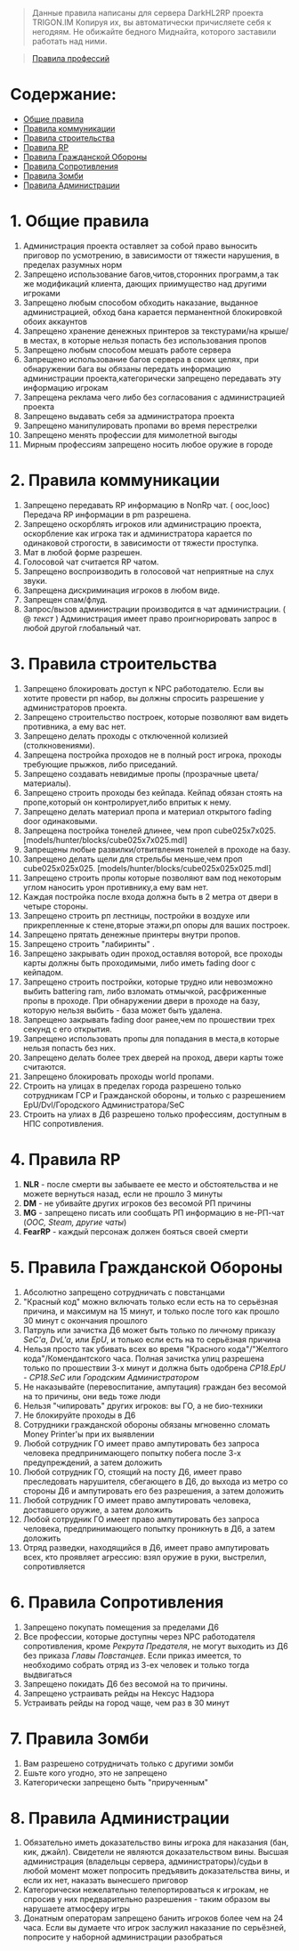 > Данные правила написаны для сервера DarkHL2RP проекта TRIGON.IM
> Копируя их, вы автоматически причисляете себя к негодяям. 
> Не обижайте бедного Миднайта, которого заставили работать над ними.

> [Правила профессий](https://github.com/Folcyne/-DarkHL2RP/blob/master/DarkHL2RP%20Job%20Rules.md)

# Содержание:
* [Общие правила](#FORALL)
* [Правила коммуникации](#COMMUNICATION)
* [Правила строительства](#BUILDING)
* [Правила RP](#RP)
* [Правила Гражданской Обороны](#CP)
* [Правила Сопротивления](#REBEL)
* [Правила Зомби](#ZOMBIE)
* [Правила Администрации](#ADMIN)
<a name="FORALL"></a>
# 1. Общие правила
1. Администрация проекта оставляет за собой право выносить приговор по усмотрению, в зависимости от тяжести нарушения, в пределах разумных норм
2. Запрещено использование багов,читов,сторонних программ,а так же модификаций клиента, дающих приимущество над другими игроками
3. Запрещено любым способом обходить наказание, выданное администрацией, обход бана карается перманентной блокировкой обоих аккаунтов
4. Запрещено хранение денежных принтеров за текстурами/на крыше/в местах, в которые нельзя попасть без использования пропов
5. Запрещено любым способом мешать работе сервера
6. Запрещено использование багов сервера в своих целях, при обнаружении бага вы обязаны передать информацию администрации проекта,категорически запрещено передавать эту информацию игрокам
7. Запрещена реклама чего либо без согласования с администрацией проекта
8. Запрещено выдавать себя за администратора проекта
9. Запрещено манипулировать пропами во время перестрелки
10. Запрещено менять профессии для мимолетной выгоды
11. Мирным профессиям запрещено носить любое оружие в городе

<a name="COMMUNICATION"></a>
# 2. Правила коммуникации
1. Запрещено передавать RP информацию в NonRp чат. ( ooc,looc) Передача RP информации в pm разрешена.
2. Запрещено оскорблять игроков или администрацию проекта, оскорбление как игрока так и администратора карается по одинаковой строгости, в зависимости от тяжести проступка.
3. Мат в любой форме разрешен.
4. Голосовой чат считается RP чатом.
5. Запрещено воспроизводить в голосовой чат неприятные на слух звуки.
6. Запрещена дискриминация игроков в любом виде.
7. Запрещен спам/флуд.
8. Запрос/вызов администрации производится в чат администрации. ( @ *текст* ) Администрация имеет право проигнорировать запрос в любой другой глобальный чат.

<a name="BUILDING"></a>
# 3. Правила строительства 
1. Запрещено блокировать доступ к NPC работодателю. Если вы хотите провести рп набор, вы должны спросить разрешение у администраторов проекта.
2. Запрещено строительство построек, которые позволяют вам видеть противника, а ему вас нет.
3. Запрещено делать проходы с отключенной колизией (столкновениями).
4. Запрещена постройка проходов не в полный рост игрока, проходы требующие прыжков, либо приседаний.
5. Запрещено создавать невидимые пропы (прозрачные цвета/материалы).
6. Запрещено строить проходы без кейпада. Кейпад обязан стоять на пропе,который он контролирует,либо впритык к нему.
7. Запрещено делать материал пропа и материал открытого fading door одинаковыми.
8. Запрещена постройка тонелей длинее, чем проп cube025x7x025. [models/hunter/blocks/cube025x7x025.mdl]
9. Запрещены любые развилки/отвитвления тонелей в проходе на базу.
10. Запрещено делать щели для стрельбы меньше,чем проп cube025x025x025. [models/hunter/blocks/cube025x025x025.mdl]
11. Запрещено строить пропы которые позволяют вам под некоторым углом наносить урон противнику,а ему вам нет.
12. Каждая постройка после входа должна быть в 2 метра от двери в четыре стороны.
13. Запрещено строить рп лестницы, постройки в воздухе или прикрепленные к стене,вторые этажи,рп опоры для ваших построек.
14. Запрещено прятать денежные принтеры внутри пропов.
15. Запрещено строить "лабиринты" .
16. Запрещено закрывать один проход,оставляя воторой, все проходы карты должны быть проходимыми, либо иметь fading door с кейпадом.
17. Запрещено строить постройки, которые трудно или невозможно выбить battering ram, либо взломать отмычкой, расфриженные пропы в проходе. При обнаружении двери в проходе на базу, которую нельзя выбить - база может быть удалена.
18. Запрещено закрывать fading door ранее,чем по прошествии трех секунд с его открытия.
19. Запрещено использовать пропы для попадания в места,в которые нельзя попасть без них.
20. Запрещено делать более трех дверей на проход, двери карты тоже считаются.
21. Запрещено блокировать проходы world пропами.
22. Строить на улицах в пределах города разрешено только сотрудникам ГСР и Гражданской обороны, и только с разрешением EpU/Dvl/Городского Администратора/SeC
23. Строить на улиах в Д6 разрешено только профессиям, доступным в НПС сопротивления.

<a name="RP"></a>
# 4. Правила RP 
1. **NLR** - после смерти вы забываете ее место и обстоятельства и не можете вернуться назад, если не прошло 3 минуты
2. **DM** - не убивайте других игроков без весомой РП причины 
3. **MG** - запрещено писать или сообщать РП информацию в не-РП-чат (*OOC, Steam, другие чаты*)
4. **FearRP** - каждый персонаж должен бояться своей смерти 

<a name="CP"></a>
# 5. Правила Гражданской Обороны
1. Абсолютно запрещено сотрудничать с повстанцами
2. "Красный код" можно включать только если есть на то серьёзная причина, и максимум на 15 минут, и только после того как прошло 30 минут с окончания прошлого
3. Патруль или зачистка Д6 может быть только по личному приказу *SeC'а*, *DvL'a*, или *EpU*, и только если есть на то серьёзная причина
4. Нельзя просто так убивать всех во время "Красного кода"/"Желтого кода"/Комендантского часа. Полная зачистка улиц разрешена только по прошествии 3-х минут и должна быть одобрена *CP18.EpU - CP18.SeC* или *Городским Администратором*
5. Не наказывайте (перевоспитание, ампутация) граждан без весомой на то причины, они ведь тоже люди
6. Нельзя "чипировать" других игроков: вы ГО, а не био-техники
7. Не блокируйте проходы в Д6
8. Сотрудники гражданской обороны обязаны мгновенно сломать Money Printer'ы при их выявлении
9. Любой сотрудник ГО имеет право ампутировать без запроса человека предпринимающего попытку побега после 3-х предупреждений, а затем доложить
10. Любой сотрудник ГО, стоящий на посту Д6, имеет право преследовать нарушителя, сбегающего в Д6, до выхода из метро со стороны Д6 и ампутировать его без разрешения, а затем доложить
11. Любой сотрудник ГО имеет право ампутировать человека, доставшего оружие, а затем доложить
12. Любой сотрудник ГО имеет право ампутировать без запроса человека, предпринимающего попытку проникнуть в Д6, а затем доложить
13. Отряд разведки, находящийся в Д6, имеет право ампутировать всех, кто проявляет агрессию: взял оружие в руки, выстрелил, сопротивляется

<a name="REBEL"></a>
# 6. Правила Сопротивления
1. Запрещено покупать помещения за пределами Д6
2. Все профессии, которые доступны через NPC работодателя сопротивления, кроме *Рекрута Предателя*, не могут выходить из Д6 без приказа *Главы Повстанцев*. Если приказ имеется, то необходимо собрать отряд из 3-ех человек и только тогда выдвигаться
3. Запрещено покидать Д6 без весомой на то причины.
4. Запрещено устраивать рейды на Нексус Надзора
5. Устраивать рейды на город чаще, чем раз в 30 минут

<a name="ZOMBIE"></a>
# 7. Правила Зомби
1. Вам разрешено сотрудничать только с другими зомби
2. Ешьте кого угодно, это не запрещено
3. Категорически запрещено быть "прирученным"

<a name="ADMIN"></a>
# 8. Правила Администрации
1. Обязательно иметь доказательство вины игрока для наказания (бан, кик, джайл). Свидетели не являются доказательством вины. Высшая администрация (владельцы сервера, администраторы)/судьи в любой момент может попросить предъявить доказательства вины, и если их нет, наказать вынесшего приговор 
2. Категорически нежелательно телепортироваться к игрокам, не спросив у них предварительно разрешения - таким образом вы нарушаете атмосферу игры
3. Донатным операторам запрещено банить игроков более чем на 24 часа. Если вы думаете что игрок заслужил наказание по серьёзней, попросите у наборной администрации разобраться
